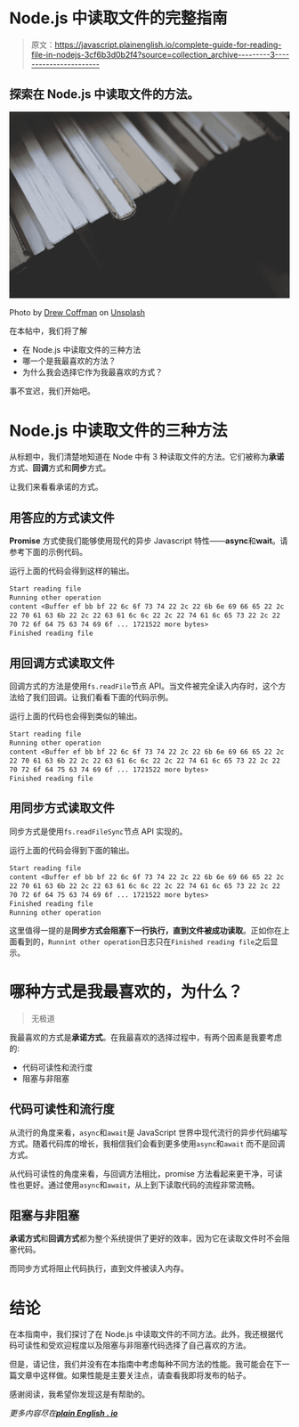 # Node.js 中读取文件的完整指南

> 原文：<https://javascript.plainenglish.io/complete-guide-for-reading-file-in-nodejs-3cf6b3d0b2f4?source=collection_archive---------3----------------------->

## 探索在 Node.js 中读取文件的方法。

![](img/1af70e9d9047bd4d75cedd8571fc4cb3.png)

Photo by [Drew Coffman](https://unsplash.com/@drewcoffman?utm_source=medium&utm_medium=referral) on [Unsplash](https://unsplash.com?utm_source=medium&utm_medium=referral)

在本帖中，我们将了解

*   在 Node.js 中读取文件的三种方法
*   哪一个是我最喜欢的方法？
*   为什么我会选择它作为我最喜欢的方式？

事不宜迟，我们开始吧。

# Node.js 中读取文件的三种方法

从标题中，我们清楚地知道在 Node 中有 3 种读取文件的方法。它们被称为**承诺**方式、**回调**方式和**同步**方式。

让我们来看看承诺的方式。

## 用答应的方式读文件

**Promise** 方式使我们能够使用现代的异步 Javascript 特性——**async**和**wait**。请参考下面的示例代码。

运行上面的代码会得到这样的输出。

```
Start reading file
Running other operation
content <Buffer ef bb bf 22 6c 6f 73 74 22 2c 22 6b 6e 69 66 65 22 2c 22 70 61 63 6b 22 2c 22 63 61 6c 6c 22 2c 22 74 61 6c 65 73 22 2c 22 70 72 6f 64 75 63 74 69 6f ... 1721522 more bytes>
Finished reading file
```

## 用回调方式读取文件

回调方式的方法是使用`fs.readFile`节点 API。当文件被完全读入内存时，这个方法给了我们回调。让我们看看下面的代码示例。

运行上面的代码也会得到类似的输出。

```
Start reading file
Running other operation
content <Buffer ef bb bf 22 6c 6f 73 74 22 2c 22 6b 6e 69 66 65 22 2c 22 70 61 63 6b 22 2c 22 63 61 6c 6c 22 2c 22 74 61 6c 65 73 22 2c 22 70 72 6f 64 75 63 74 69 6f ... 1721522 more bytes>
Finished reading file
```

## 用同步方式读取文件

同步方式是使用`fs.readFileSync`节点 API 实现的。

运行上面的代码会得到下面的输出。

```
Start reading file
content <Buffer ef bb bf 22 6c 6f 73 74 22 2c 22 6b 6e 69 66 65 22 2c 22 70 61 63 6b 22 2c 22 63 61 6c 6c 22 2c 22 74 61 6c 65 73 22 2c 22 70 72 6f 64 75 63 74 69 6f ... 1721522 more bytes>
Finished reading file
Running other operation
```

这里值得一提的是**同步方式会阻塞下一行执行，直到文件被成功读取**。正如你在上面看到的，`Runnint other operation`日志只在`Finished reading file`之后显示。

# 哪种方式是我最喜欢的，为什么？

> 无极道

我最喜欢的方式是**承诺方式**。在我最喜欢的选择过程中，有两个因素是我要考虑的:

*   代码可读性和流行度
*   阻塞与非阻塞

## 代码可读性和流行度

从流行的角度来看，`async`和`await`是 JavaScript 世界中现代流行的异步代码编写方式。随着代码库的增长，我相信我们会看到更多使用`async`和`await` 而不是回调方式。

从代码可读性的角度来看，与回调方法相比，promise 方法看起来更干净，可读性也更好。通过使用`async`和`await`，从上到下读取代码的流程非常流畅。

## 阻塞与非阻塞

**承诺方式**和**回调方式**都为整个系统提供了更好的效率，因为它在读取文件时不会阻塞代码。

而同步方式将阻止代码执行，直到文件被读入内存。

# 结论

在本指南中，我们探讨了在 Node.js 中读取文件的不同方法。此外，我还根据代码可读性和受欢迎程度以及阻塞与非阻塞代码选择了自己喜欢的方法。

但是，请记住，我们并没有在本指南中考虑每种不同方法的性能。我可能会在下一篇文章中这样做。如果性能是主要关注点，请查看我即将发布的帖子。

感谢阅读，我希望你发现这是有帮助的。

*更多内容尽在*[***plain English . io***](http://plainenglish.io/)